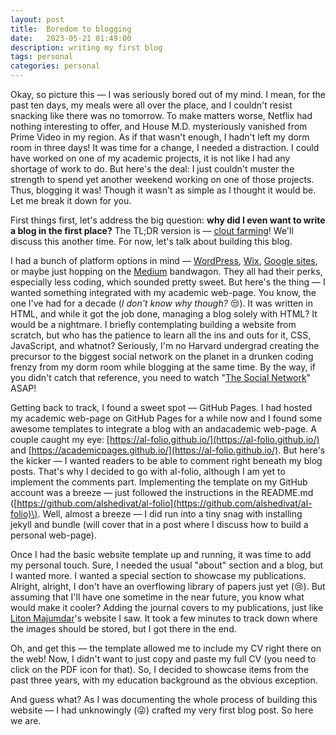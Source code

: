```yaml
---
layout: post
title:  Boredom to blogging
date:   2023-05-21 01:49:00
description: writing my first blog
tags: personal
categories: personal
---
```


Okay, so picture this — I was seriously bored out of my mind. I mean, for the past ten days, my meals were all over the place, and I couldn't resist snacking like there was no tomorrow. To make matters worse, Netflix had nothing interesting to offer, and House M.D. mysteriously vanished from Prime Video in my region. As if that wasn't enough, I hadn't left my dorm room in three days! It was time for a change, I needed a distraction. I could have worked on one of my academic projects, it is not like I had any shortage of work to do. But here's the deal: I just couldn't muster the strength to spend yet another weekend working on one of those projects. Thus, blogging it was! Though it wasn't as simple as I thought it would be. Let me break it down for you.

First things first, let's address the big question: **why did I even want to write a blog in the first place?** The TL;DR version is —  [clout farming](http://clout-farming.urbanup.com/16816978)! We'll discuss this another time. For now, let's talk about building this blog.

I had a bunch of platform options in mind — [WordPress](https://wordpress.com/), [Wix](https://www.wix.com/), [Google sites](https://sites.google.com/), or maybe just hopping on the [Medium](https://medium.com/) bandwagon. They all had their perks, especially less coding, which sounded pretty sweet. But here's the thing —  I wanted something integrated with my academic web-page. You know, the one I've had for a decade (_I don't know why though?_ :unamused:).  It was written in HTML, and while it got the job done, managing a blog solely with HTML? It would be a nightmare. I briefly contemplating building a website from scratch, but who has the patience to learn all the ins and outs for it, CSS, JavaScript, and whatnot? Seriously, I'm no Harvard undergrad creating the precursor to the biggest social network on the planet in a drunken coding frenzy from my dorm room while blogging at the same time. By the way, if you didn't catch that reference, you need to watch "[The Social Network](https://youtu.be/lB95KLmpLR4)" ASAP!

Getting back to track, I found a sweet spot — GitHub Pages. I had hosted my academic web-page on GitHub Pages for a while now and I found some awesome templates to integrate a blog with an andacademic web-page. A couple caught my eye: [https://al-folio.github.io/](https://al-folio.github.io/) and [https://academicpages.github.io/](https://al-folio.github.io/). But here's the kicker — I wanted readers to be able to comment right beneath my blog posts. That's why I decided to go with al-folio, although I am yet to implement the comments part. Implementing the template on my GitHub account was a breeze — just followed the instructions in the README.md \([https://github.com/alshedivat/al-folio](https://github.com/alshedivat/al-folio)\). Well, almost a breeze — I did run into a tiny snag with installing jekyll and bundle (will cover that in a post where I discuss how to build a personal web-page).

Once I had the basic website template up and running, it was time to add my personal touch. Sure, I needed the usual "about" section and a blog, but I wanted more. I wanted a special section to showcase my publications. Alright, alright, I don't have an overflowing library of papers just yet (:cry:). But assuming that I'll have one sometime in the near future, you know what would make it cooler? Adding the journal covers to my publications, just like [Liton Majumdar](http://www.niser.ac.in/~liton/publication.html)'s website I saw. It took a few minutes to track down where the images should be stored, but I got there in the end.

Oh, and get this — the template allowed me to include my CV right there on the web! Now, I didn't want to just copy and paste my full CV (you need to click on the PDF icon for that). So, I decided to showcase items from the past three years, with my education background as the obvious exception.

And guess what? As I was documenting the whole process of building this website — I had unknowingly (:stuck_out_tongue_winking_eye:) crafted my very first blog post. So here we are.
